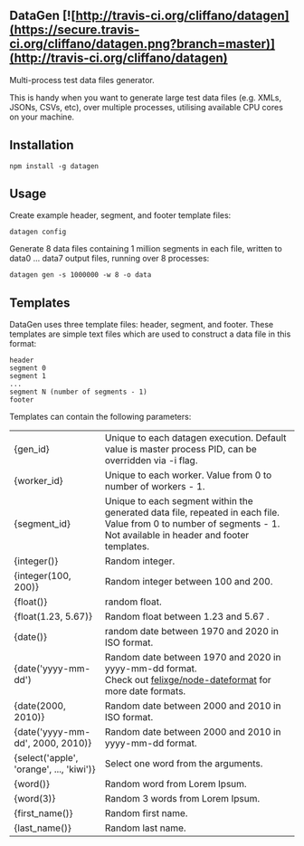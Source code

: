 DataGen [![http://travis-ci.org/cliffano/datagen](https://secure.travis-ci.org/cliffano/datagen.png?branch=master)](http://travis-ci.org/cliffano/datagen)
-------

Multi-process test data files generator.

This is handy when you want to generate large test data files (e.g. XMLs, JSONs, CSVs, etc), over multiple processes, utilising available CPU cores on your machine.

Installation
------------

    npm install -g datagen 

Usage
-----

Create example header, segment, and footer template files:

    datagen config

Generate 8 data files containing 1 million segments in each file, written to data0 ... data7 output files, running over 8 processes:

    datagen gen -s 1000000 -w 8 -o data

Templates
---------

DataGen uses three template files: header, segment, and footer. These templates are simple text files which are used to construct a data file in this format:

    header
    segment 0
    segment 1
    ...
    segment N (number of segments - 1)
    footer

Templates can contain the following parameters:

<table>
<tr><td>{gen_id}</td><td>Unique to each datagen execution. Default value is master process PID, can be overridden via -i flag.</td></tr>
<tr><td>{worker_id}</td><td>Unique to each worker. Value from 0 to number of workers - 1.</td></tr>
<tr><td>{segment_id}</td><td>Unique to each segment within the generated data file, repeated in each file. Value from 0 to number of segments - 1. Not available in header and footer templates.</td></tr>
<tr><td>{integer()}</td><td>Random integer.</td></tr>
<tr><td>{integer(100, 200)}</td><td>Random integer between 100 and 200.</td></tr>
<tr><td>{float()}</td><td>random float.</td></tr>
<tr><td>{float(1.23, 5.67)}</td><td>Random float between 1.23 and 5.67 .</td></tr>
<tr><td>{date()}</td><td>random date between 1970 and 2020 in ISO format.</td></tr>
<tr><td>{date('yyyy-mm-dd')</td><td>Random date between 1970 and 2020 in yyyy-mm-dd format.<br/>Check out <a href="http://github.com/felixge/node-dateformat">felixge/node-dateformat</a> for more date formats.</td></tr>
<tr><td>{date(2000, 2010)}</td><td>Random date between 2000 and 2010 in ISO format.</td></tr>
<tr><td>{date('yyyy-mm-dd', 2000, 2010)}</td><td>Random date between 2000 and 2010 in yyyy-mm-dd format.</td></tr>
<tr><td>{select('apple', 'orange', ..., 'kiwi')}</td><td>Select one word from the arguments.</td></tr>
<tr><td>{word()}</td><td>Random word from Lorem Ipsum.</td></tr>
<tr><td>{word(3)}</td><td>Random 3 words from Lorem Ipsum.</td></tr>
<tr><td>{first_name()}</td><td>Random first name.</td></tr>
<tr><td>{last_name()}</td><td>Random last name.</td></tr>
</table>
